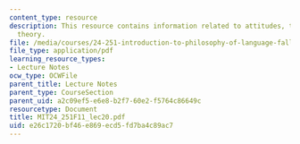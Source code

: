 ```yaml
---
content_type: resource
description: This resource contains information related to attitudes, the implicature
  theory.
file: /media/courses/24-251-introduction-to-philosophy-of-language-fall-2011/e26c1720bf46e869ecd5fd7ba4c89ac7_MIT24_251F11_lec20.pdf
file_type: application/pdf
learning_resource_types:
- Lecture Notes
ocw_type: OCWFile
parent_title: Lecture Notes
parent_type: CourseSection
parent_uid: a2c09ef5-e6e8-b2f7-60e2-f5764c86649c
resourcetype: Document
title: MIT24_251F11_lec20.pdf
uid: e26c1720-bf46-e869-ecd5-fd7ba4c89ac7
---
```

